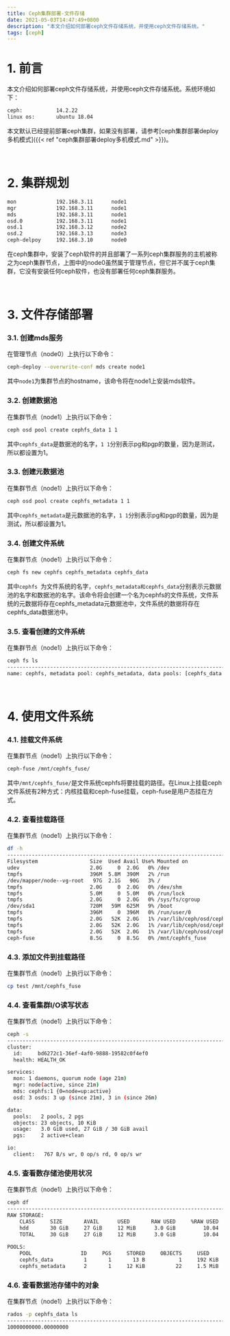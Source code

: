 ```yaml
---
title: Ceph集群部署-文件存储
date: 2021-05-03T14:47:49+0800
description: "本文介绍如何部署ceph文件存储系统，并使用ceph文件存储系统。"
tags: [ceph]
---
```



# 1. 前言
本文介绍如何部署ceph文件存储系统，并使用ceph文件存储系统。系统环境如下：
```bash
ceph:           14.2.22
linux os:       ubuntu 18.04
```
本文默认已经提前部署ceph集群，如果没有部署，请参考[ceph集群部署deploy多机模式]({{< ref "ceph集群部署deploy多机模式.md" >}})。

&nbsp;
&nbsp;
# 2. 集群规划
```bash
mon             192.168.3.11      node1
mgr             192.168.3.11      node1
mds             192.168.3.11      node1
osd.0           192.168.3.11      node1
osd.1           192.168.3.12      node2
osd.2           192.168.3.13      node3
ceph-delpoy     192.168.3.10      node0
```
在ceph集群中，安装了ceph软件的并且部署了一系列ceph集群服务的主机被称之为ceph集群节点，上图中的node0虽然属于管理节点，但它并不属于ceph集群，它没有安装任何ceph软件，也没有部署任何ceph集群服务。

&nbsp;
&nbsp;
# 3. 文件存储部署
### 3.1. 创建mds服务
在管理节点（node0）上执行以下命令：
```bash
ceph-deploy --overwrite-conf mds create node1
```
其中`node1`为集群节点的hostname，该命令将在node1上安装mds软件。

### 3.2. 创建数据池
在集群节点（node1）上执行以下命令：
```bash
ceph osd pool create cephfs_data 1 1
```
其中`cephfs_data`是数据池的名字，`1 1`分别表示pg和pgp的数量，因为是测试，所以都设置为1。

### 3.3. 创建元数据池
在集群节点（node1）上执行以下命令：
```bash
ceph osd pool create cephfs_metadata 1 1
```
其中`cephfs_metadata`是元数据池的名字，`1 1`分别表示pg和pgp的数量，因为是测试，所以都设置为1。

### 3.4. 创建文件系统
在集群节点（node1）上执行以下命令：
```bash
ceph fs new cephfs cephfs_metadata cephfs_data
```
其中`cephfs `为文件系统的名字，`cephfs_metadata和cephfs_data`分别表示元数据池的名字和数据池的名字。该命令将会创建一个名为cephfs的文件系统，文件系统的元数据将存在cephfs_metadata元数据池中，文件系统的数据将存在cephfs_data数据池中。

### 3.5. 查看创建的文件系统
在集群节点（node1）上执行以下命令：
```bash
ceph fs ls
-----------------------------------------------------------------------------------------------------------------------
name: cephfs, metadata pool: cephfs_metadata, data pools: [cephfs_data ]
```

&nbsp;
&nbsp;
# 4. 使用文件系统
### 4.1. 挂载文件系统
在集群节点（node1）上执行以下命令：
```bash
ceph-fuse /mnt/cephfs_fuse/
```
其中`/mnt/cephfs_fuse/`是文件系统cephfs将要挂载的路径。在Linux上挂载ceph文件系统有2种方式：内核挂载和ceph-fuse挂载，ceph-fuse是用户态挂在方式。

### 4.2. 查看挂载路径
在集群节点（node1）上执行以下命令：
```bash
df -h
-----------------------------------------------------------------------------------------------------------------------
Filesystem                 Size  Used Avail Use% Mounted on
udev                       2.0G     0  2.0G   0% /dev
tmpfs                      396M  5.8M  390M   2% /run
/dev/mapper/node--vg-root   97G  2.1G   90G   3% /
tmpfs                      2.0G     0  2.0G   0% /dev/shm
tmpfs                      5.0M     0  5.0M   0% /run/lock
tmpfs                      2.0G     0  2.0G   0% /sys/fs/cgroup
/dev/sda1                  720M   59M  625M   9% /boot
tmpfs                      396M     0  396M   0% /run/user/0
tmpfs                      2.0G   52K  2.0G   1% /var/lib/ceph/osd/ceph-0
tmpfs                      2.0G   52K  2.0G   1% /var/lib/ceph/osd/ceph-1
tmpfs                      2.0G   52K  2.0G   1% /var/lib/ceph/osd/ceph-2
ceph-fuse                  8.5G     0  8.5G   0% /mnt/cephfs_fuse
```

### 4.3. 添加文件到挂载路径
在集群节点（node1）上执行以下命令：
```bash
cp test /mnt/cephfs_fuse
```

### 4.4. 查看集群I/O读写状态
在集群节点（node1）上执行以下命令：
```bash
ceph -s
-----------------------------------------------------------------------------------------------------------------------
cluster:
  id:     bd6272c1-36ef-4af0-9888-19582c0f4ef0
  health: HEALTH_OK

services:
  mon: 1 daemons, quorum node (age 21m)
  mgr: node(active, since 21m)
  mds: cephfs:1 {0=node=up:active}
  osd: 3 osds: 3 up (since 21m), 3 in (since 26m)

data:
  pools:   2 pools, 2 pgs
  objects: 23 objects, 10 KiB
  usage:   3.0 GiB used, 27 GiB / 30 GiB avail
  pgs:     2 active+clean

io:
  client:   767 B/s wr, 0 op/s rd, 0 op/s wr
```

### 4.5. 查看数存储池使用状况
在集群节点（node1）上执行以下命令：
```bash
ceph df
-----------------------------------------------------------------------------------------------------------------------
RAW STORAGE:
    CLASS     SIZE       AVAIL      USED       RAW USED     %RAW USED 
    hdd       30 GiB     27 GiB     12 MiB      3.0 GiB         10.04 
    TOTAL     30 GiB     27 GiB     12 MiB      3.0 GiB         10.04 
 
POOLS:
    POOL                ID     PGS     STORED     OBJECTS     USED        %USED     MAX AVAIL 
    cephfs_data          1       1       13 B           1     192 KiB         0       8.5 GiB 
    cephfs_metadata      2       1     12 KiB          22     1.5 MiB         0       8.5 GiB 
```

### 4.6. 查看数据池存储中的对象
在集群节点（node1）上执行以下命令：
```bash
rados -p cephfs_data ls
-----------------------------------------------------------------------------------------------------------------------
10000000000.00000000
```